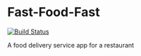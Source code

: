 # Fast-Food-Fast
[![Build Status](https://travis-ci.com/Bobsar0/Fast-Food-Fast.svg?branch=api-v1)](https://travis-ci.com/Bobsar0/Fast-Food-Fast)

A food delivery service app for a restaurant
